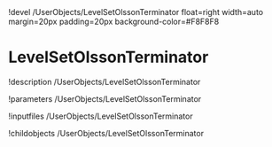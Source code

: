 <!-- MOOSE Object Documentation Stub: Remove this when content is added. -->!devel /UserObjects/LevelSetOlssonTerminator float=right width=auto margin=20px padding=20px background-color=#F8F8F8


# LevelSetOlssonTerminator
!description /UserObjects/LevelSetOlssonTerminator

!parameters /UserObjects/LevelSetOlssonTerminator

!inputfiles /UserObjects/LevelSetOlssonTerminator

!childobjects /UserObjects/LevelSetOlssonTerminator
